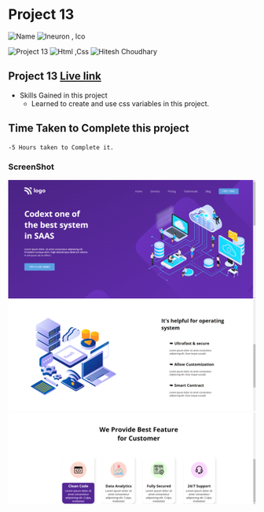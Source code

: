 # Project 13

![Name](https://img.shields.io/badge/-Ankit%20Shukla-blue)
![Ineuron , lco](https://img.shields.io/badge/Ineuron-%20lco-green)

![Project 13](https://img.shields.io/badge/-Project--13-red)
![Html ,Css](https://img.shields.io/badge/html-%20Css-yellowgreen)
![Hitesh Choudhary](https://img.shields.io/badge/Hitesh-Choudhary-lightgrey)

## Project 13 [Live link]()

- Skills Gained in this project 
    - Learned to create and use css variables in this project.
    

## Time Taken to Complete this project
    -5 Hours taken to Complete it.

### ScreenShot
![Desktop](./Screenshot/13o.png)
![Desktop](./Screenshot/13t.png)
![Desktop](./Screenshot/13th.png)